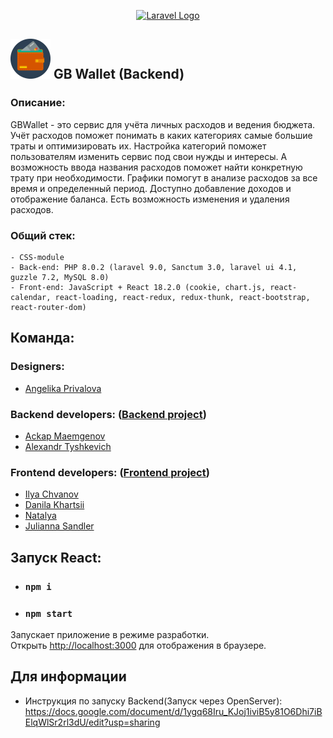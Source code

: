 <p align="center"><a href="https://laravel.com" target="_blank"><img src="https://raw.githubusercontent.com/laravel/art/master/logo-lockup/5%20SVG/2%20CMYK/1%20Full%20Color/laravel-logolockup-cmyk-red.svg" width="400" alt="Laravel Logo"></a></p>

## <img src="LOGO.ico" alt="logo">  GB Wallet (Backend)

### Описание:
GBWallet - это сервис для учёта личных расходов и ведения бюджета.
Учёт расходов поможет понимать в каких категориях самые большие траты и оптимизировать их.
Настройка категорий поможет пользователям изменить сервис под свои нужды и интересы. А возможность ввода названия расходов поможет найти конкретную трату при необходимости. Графики помогут в анализе расходов за все время и определенный период.
Доступно добавление доходов и отображение баланса. Есть возможность изменения и удаления расходов.
### Общий стек:
```
- CSS-module
- Back-end: PHP 8.0.2 (laravel 9.0, Sanctum 3.0, laravel ui 4.1, guzzle 7.2, MySQL 8.0)
- Front-end: JavaScript + React 18.2.0 (cookie, chart.js, react-calendar, react-loading, react-redux, redux-thunk, react-bootstrap, react-router-dom)
```

## Команда:
### Designers:
- [Angelika Privalova](https://github.com/)

### Backend developers: ([Backend project](https://github.com/PanKoroban/wallet_back))
- [Ackap Maemgenov](https://github.com/ackapga)
- [Alexandr Tyshkevich](https://github.com/PanKoroban)

### Frontend developers: ([Frontend project](https://github.com/Mercique/Wallet-project))
- [Ilya Chvanov](https://github.com/Mercique)
- [Danila Khartsii](https://github.com/DanilaKhartsii)
- [Natalya](https://github.com/Star1515)
- [Julianna Sandler](https://github.com/mirakwon24)

## Запуск React:
- ### `npm i`
- ### `npm start`

Запускает приложение в режиме разработки.\
Открыть [http://localhost:3000](http://localhost:3000) для отображения в браузере.

## Для информации
- Инструкция по запуску Backend(Запуск через OpenServer): https://docs.google.com/document/d/1ygq68Iru_KJoj1iviB5y81O6Dhi7iBElqWlSr2rl3dU/edit?usp=sharing

